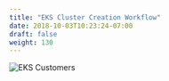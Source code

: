 ```yaml
---
title: "EKS Cluster Creation Workflow"
date: 2018-10-03T10:23:24-07:00
draft: false
weight: 130
---
```



![EKS Customers](/images/introduction/eks-customers.svg)
